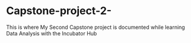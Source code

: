 # Capstone-project-2-
This is where My Second Capstone project is documented  while learning Data Analysis with the Incubator Hub
